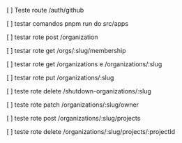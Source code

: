 [ ] Teste route /auth/github

[ ] testar comandos pnpm run do src/apps

[ ] testar rote post /organization

[ ] testar rote get /orgs/:slug/membership

[ ] testar rote get /organizations e /organizations/:slug

[ ] testar rote put /organizations/:slug

[ ] teste rote delete /shutdown-organizations/:slug

[ ] teste rote patch /organizations/:slug/owner

[ ] teste rote post /organizations/:slug/projects

[ ] teste rote delete /organizations/:slug/projects/:projectId